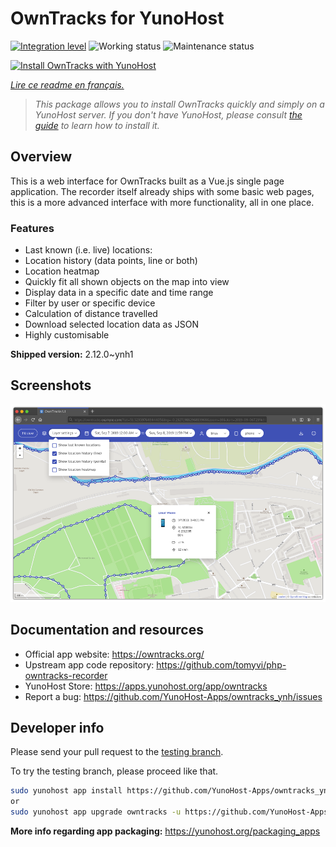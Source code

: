 <!--
N.B.: This README was automatically generated by https://github.com/YunoHost/apps/tree/master/tools/README-generator
It shall NOT be edited by hand.
-->

# OwnTracks for YunoHost

[![Integration level](https://dash.yunohost.org/integration/owntracks.svg)](https://dash.yunohost.org/appci/app/owntracks) ![Working status](https://ci-apps.yunohost.org/ci/badges/owntracks.status.svg) ![Maintenance status](https://ci-apps.yunohost.org/ci/badges/owntracks.maintain.svg)

[![Install OwnTracks with YunoHost](https://install-app.yunohost.org/install-with-yunohost.svg)](https://install-app.yunohost.org/?app=owntracks)

*[Lire ce readme en français.](./README_fr.md)*

> *This package allows you to install OwnTracks quickly and simply on a YunoHost server.
If you don't have YunoHost, please consult [the guide](https://yunohost.org/#/install) to learn how to install it.*

## Overview

This is a web interface for OwnTracks built as a Vue.js single page application. The recorder itself already ships with some basic web pages, this is a more advanced interface with more functionality, all in one place.

### Features

- Last known (i.e. live) locations:
- Location history (data points, line or both)
- Location heatmap
- Quickly fit all shown objects on the map into view
- Display data in a specific date and time range
- Filter by user or specific device
- Calculation of distance travelled
- Download selected location data as JSON
- Highly customisable


**Shipped version:** 2.12.0~ynh1

## Screenshots

![Screenshot of OwnTracks](./doc/screenshots/screenshot.png)

## Documentation and resources

* Official app website: <https://owntracks.org/>
* Upstream app code repository: <https://github.com/tomyvi/php-owntracks-recorder>
* YunoHost Store: <https://apps.yunohost.org/app/owntracks>
* Report a bug: <https://github.com/YunoHost-Apps/owntracks_ynh/issues>

## Developer info

Please send your pull request to the [testing branch](https://github.com/YunoHost-Apps/owntracks_ynh/tree/testing).

To try the testing branch, please proceed like that.

``` bash
sudo yunohost app install https://github.com/YunoHost-Apps/owntracks_ynh/tree/testing --debug
or
sudo yunohost app upgrade owntracks -u https://github.com/YunoHost-Apps/owntracks_ynh/tree/testing --debug
```

**More info regarding app packaging:** <https://yunohost.org/packaging_apps>
